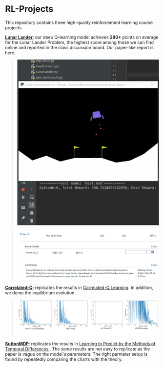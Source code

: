 # RL-Projects

This repository contains three high-quality reinforcement learning course projects.

[**Lunar Lander**](LunarLander): our deep Q-learning model achieves **280+** points on average for the Lunar Lander Problem, the highest score among those we can find online and reported in the class discussion board. Our paper-like report is here.

>![Best Model Demo](LunarLander/demo.gif)

>![Feedback](LunarLander/feedback.PNG)

[**Correlated-Q**](CorrelatedQ): replicates the results in [Correlated-Q Learning](https://www.aaai.org/Papers/Symposia/Spring/2002/SS-02-02/SS02-02-012.pdf). In addition, we demo the equilibrium evolution.

>![CorrelatedQ Replication](CorrelatedQ/imgs/q_diff.PNG) 

[**SuttonMDP**](SuttonMDP): replicates the results in [Learning to Predict by the Methods of Temporal Differences ](https://link.springer.com/content/pdf/10.1007/BF00115009.pdf). The same results are not easy to replicate as the paper is vague on the model's parameters. The right parmeter setup is found by repeatedly comparing the charts with the theory. 
